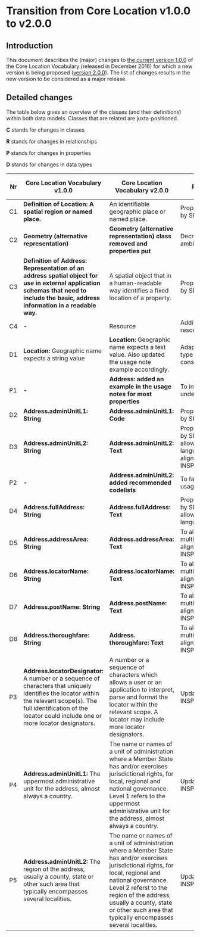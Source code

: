 # Transition from Core Location v1.0.0 to v2.0.0

## Introduction

This document describes the (major) changes to [the current version 1.0.0](https://github.com/SEMICeu/Core-Location-Vocabulary/tree/master/releases/1.00) of the Core Location Vocabulary (released in December 2016) for which a new version is being proposed ([version 2.0.0](https://semiceu.github.io/Core-Location-Vocabulary/releases/2.00/)). The list of changes results in the new version to be considered as a major release.

## Detailed changes

The table below gives an overview of the classes (and their definitions) within both data models. Classes that are related are juxta-positioned.

**C** stands for changes in classes

**R** stands for changes in relationships

**P** stands for changes in properties

**D** stands for changes in data types

| Nr | Core Location Vocabulary v1.0.0 | Core Location Vocabulary v2.0.0 | Rationale | GitHub / Change |
| --- | --- | --- | --- | --- |
| C1 | **Definition of Location: A spatial region or named place.** | An identifiable geographic place or named place. | Proposition made by SDG WP4. | Change |
| C2 | **Geometry (alternative representation)** | **Geometry (alternative representation) class removed and properties put** | Decrease ambiguity. | Change |
| C3 | **Definition of Address: Representation of an address spatial object for use in external application schemas that need to include the basic, address information in a readable way.** | A spatial object that in a human-readable way identifies a fixed location of a property. | Proposition made by SDG WP4. | Change |
| C4 | **-** | Resource | Addition of the resource class | Change |
| D1 | **Location:** Geographic name expects a string value | **Location:** Geographic name expects a text value. Also updated the usage note example accordingly. | Adapted data type for consistency. | Change |
| P1 | **-** | **Address: added an example in the usage notes for most properties** | To increase understandability. | Change |
| D2 | **Address.adminUnitL1: String** | **Address.adminUnitL1: Code** | Proposition made by SDG WP4. | Change |
| D3 | **Address.adminUnitL2: String** | **Address.adminUnitL2: Text** | Proposition made by SDG WP4 to allow for multi-language + alignment with INSPIRE. | Change |
| P2 | **-** | **Address.adminUnitL2: added recommended codelists** | To facilitate usage. | Change |
| D4 | **Address.fullAddress: String** | **Address.fullAddress: Text** | Proposition made by SDG WP4 to allow for multi-language. | Change |
| D5 | **Address.addressArea: String** | **Address.addressArea: Text** | To allow for multi-language + alignment with INSPIRE. | Change |
| D6 | **Address.locatorName: String** | **Address.locatorName: Text** | To allow for multi-language + alignment with INSPIRE. | Change |
| D7 | **Address.postName: String** | **Address.postName: Text** | To allow for multi-language + alignment with INSPIRE. | Change |
| D8 | **Address.thoroughfare: String** | **Address. thoroughfare: Text** | To allow for multi-language + alignment with INSPIRE. | Change |
| P3 | **Address.locatorDesignator:** A number or a sequence of characters that uniquely identifies the locator within the relevant scope(s). The full identification of the locator could include one or more locator designators. | A number or a sequence of characters which allows a user or an application to interpret, parse and format the locator within the relevant scope. A locator may include more locator designators. | Update from INSPIRE. | Change |
| P4 | **Address.adminUnitL1:** The uppermost administrative unit for the address, almost always a country. | The name or names of a unit of administration where a Member State has and/or exercises jurisdictional rights, for local, regional and national governance. Level 1 refers to the uppermost administrative unit for the address, almost always a country. | Update from INSPIRE. | Change |
| P5 | **Address.adminUnitL2:** The region of the address, usually a county, state or other such area that typically encompasses several localities. | The name or names of a unit of administration where a Member State has and/or exercises jurisdictional rights, for local, regional and national governance. Level 2 referst to the region of the address, usually a county, state or other such area that typically encompasses several localities. | Update from INSPIRE. | Change |
